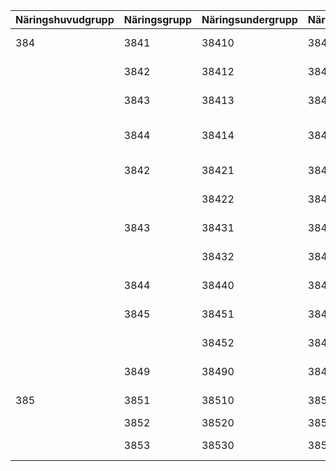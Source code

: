 | Näringshuvudgrupp | Näringsgrupp | Näringsundergrupp | Näringsdetaljgrupp | Primär benämning                                  | Sekundär benämning                       |
|--------------------|--------------|-------------------|--------------------|---------------------------------------------------|-----------------------------------------|
| 384                | 3841         | 38410             | 384100             | Byggande och reparation av fartyg                 | Skeppsvarv                              |
|                    | 3842         | 38412             | 384120             | Byggande och reparation av båtar                  | Båtbyggerier                            |
|                    | 3843         | 38413             | 384130             | Tillverkning av fartygs- och båtmotorer            | Industri för fartygs- och båtmotorer    |
|                    | 3844         | 38414             | 384140             | Fartygsuppbyggnad                                 | Fartygsuppbyggnader och -reparationsverkstäder |
|                    | 3842         | 38421             | 384210             | Tillverkning och reparation av järnvägsfordon      | Järnvägsfordonsindustri                 |
|                    |              | 38422             | 384220             | Reparation av järnvägsfordon                       | Reparationsverkstäder för järnvägsfordon |
|                    | 3843         | 38431             | 384310             | Bil- och bilmotortillverkning                      | Bil- och bilmotortillverkning           |
|                    |              | 38432             | 384320             | Tillverkning av bilar och underreden              | Industri för bilmotorer, -delar, släpfordon |
|                    | 3844         | 38440             | 384400             | Cykel-, skidor och motorcykeltillverkning         | Cykel- och motorcykelindustri           |
|                    | 3845         | 38451             | 384510             | Tillverkning och reparation av flygplan           | Flygplansindustri och -reparationsverkstäder |
|                    |              | 38452             | 384520             | Tillverkning av flygplan och -motorer             | Flygplansindustri                       |
|                    | 3849         | 38490             | 384900             | Övrig transportmedelstillverkning                 | Övrig transportmedelsindustri           |
| 385                | 3851         | 38510             | 385100             | Tillverkning av instrument, foto- och optikvaror, ur | Industri för instrument, foto- och optikvaror, ur |
|                    | 3852         | 38520             | 385200             | Instrumenttillverkning                            | Instrumentindustri                      |
|                    | 3853         | 38530             | 385300             | Foto- och optikvarutillverkning                   | Foto- och optikvaruindustri             |
